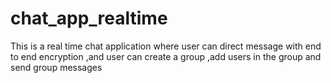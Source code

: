 # chat_app_realtime
This is a real time chat application where user can direct message with end to end encryption ,and user can create a group ,add users in the group and send group messages
